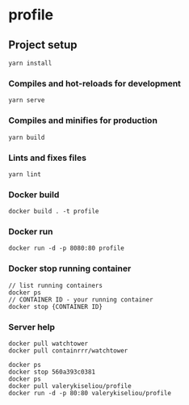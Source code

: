 # profile

## Project setup
```
yarn install
```

### Compiles and hot-reloads for development
```
yarn serve
```

### Compiles and minifies for production
```
yarn build
```

### Lints and fixes files
```
yarn lint
```

### Docker build
```
docker build . -t profile
```

### Docker run
```
docker run -d -p 8080:80 profile
```

### Docker stop running container
```
// list running containers
docker ps
// CONTAINER ID - your running container
docker stop {CONTAINER ID}
```

### Server help
```
docker pull watchtower
docker pull containrrr/watchtower

docker ps
docker stop 560a393c0381
docker ps
docker pull valerykiseliou/profile
docker run -d -p 80:80 valerykiseliou/profile
```
